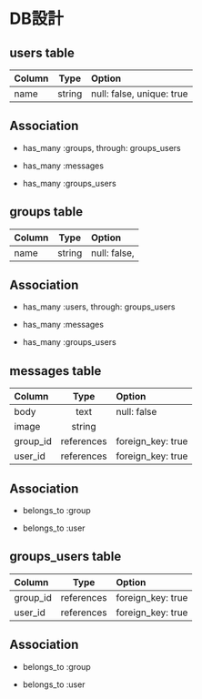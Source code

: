# DB設計

## users table

|  Column   |  Type   |              Option                    |
|:----------|:-------:|:---------------------------------------|
| name      | string  | null: false, unique: true              |

## Association

* has_many :groups, through: groups_users

* has_many :messages

* has_many :groups_users

## groups table

|  Column   |  Type   |              Option                    |
|:----------|:-------:|:---------------------------------------|
| name      | string  | null: false,                           |

## Association

* has_many :users, through: groups_users

* has_many :messages

* has_many :groups_users

## messages table

|  Column   |  Type      |              Option                    |
|:----------|:----------:|:---------------------------------------|
| body      | text       | null: false                            |
| image     | string     |                                        |
| group_id  | references | foreign_key: true                      |
| user_id   | references | foreign_key: true                      |

## Association

* belongs_to :group

* belongs_to :user

## groups_users table

|  Column   |  Type      |              Option                    |
|:----------|:----------:|:---------------------------------------|
| group_id  | references | foreign_key: true                      |
| user_id   | references | foreign_key: true                      |

## Association

* belongs_to :group

* belongs_to :user
